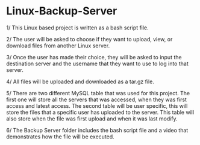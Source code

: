 # Linux-Backup-Server

1/ This Linux based project is written as a bash script file.

2/ The user will be asked to choose if they want to upload, view, or download files from another Linux server.

3/ Once the user has made their choice, they will be asked to input the destination server and the username that they want to use to log into that server.

4/ All files will be uploaded and downloaded as a tar.gz file.

5/ There are two different MySQL table that was used for this project. The first one will store all the servers that was accessed, when they was first access and latest access. The second table will be user specific, this will store the files that a specific user has uploaded to the server. This table will also store when the file was first upload and when it was last modify.

6/ The Backup Server folder includes the bash script file and a video that demonstrates how the file will be executed.
